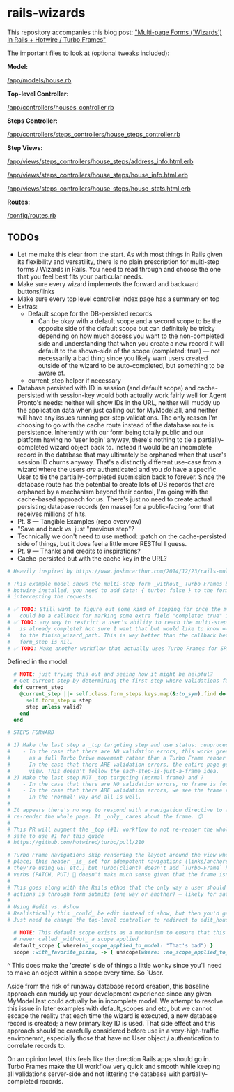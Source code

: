 # rails-wizards

This repository accompanies this blog post: ["Multi-page Forms ('Wizards') In Rails + Hotwire / Turbo Frames"](https://jonsully.net/blog/multi-step-forms-in-rails-with-hotwire-turbo-frames/)

The important files to look at (optional tweaks included):

**Model:**

[/app/models/house.rb](/app/models/house.rb)

**Top-level Controller:**

[/app/controllers/houses_controller.rb](/app/controllers/houses_controller.rb)

**Steps Controller:**

[/app/controllers/steps_controllers/house_steps_controller.rb](/app/controllers/steps_controllers/house_steps_controller.rb)

**Step Views:**

[/app/views/steps_controllers/house_steps/address_info.html.erb](/app/views/steps_controllers/house_steps/address_info.html.erb)

[/app/views/steps_controllers/house_steps/house_info.html.erb](/app/views/steps_controllers/house_steps/house_info.html.erb)

[/app/views/steps_controllers/house_steps/house_stats.html.erb](/app/views/steps_controllers/house_steps/house_stats.html.erb)

**Routes:**

[/config/routes.rb](/config/routes.rb)

## TODOs

- Let me make this clear from the start. As with most things in Rails given its flexibility and versatility, there is no plain prescription for multi-step forms / Wizards in Rails. You need to read through and choose the one that you feel best fits your particular needs. 
- Make sure every wizard implements the forward and backward buttons/links
- Make sure every top level controller index page has a summary on top
- Extras:
  - Default scope for the DB-persisted records
    - Can be okay with a default scope and a second scope to be the opposite side of the default scope but can definitely be tricky depending on how much access you want to the non-completed side and understanding that when you create a new record it will default to the shown-side of the scope (completed: true) — not necessarily a bad thing since you likely want users created outside of the wizard to be auto-completed, but something to be aware of.
  - current_step helper if necessary
- Database persisted with ID in session (and default scope) and cache-persisted with session-key would both actually work fairly well for Agent Pronto's needs: neither will show IDs in the URL, neither will muddy up the application data when just calling out for MyModel.all, and neither will have any issues running per-step validations. The only reason I'm choosing to go with the cache route instead of the database route is persistence. Inherently with our form being totally public and our platform having no 'user login' anyway, there's nothing to tie a partially-completed wizard object back to. Instead it would be an incomplete record in the database that may ultimately be orphaned when that user's session ID churns anyway. That's a distinctly different use-case from a wizard where the users _are_ authenticated and you _do_ have a specific User to tie the partially-completed submission back to forever. Since the database route has the potential to create lots of DB records that are orphaned by a mechanism beyond their control, I'm going with the cache-based approach for us. There's just no need to create actual persisting database records (en masse) for a public-facing form that receives millions of hits.
- Pt. 8 — Tangible Examples (repo overview)
- "Save and back vs. just "previous step"?
- Technically we don't need to use method: :patch on the cache-persisted side of things, but it does feel a little more RESTful I guess.
- Pt. 9 — Thanks and credits to inspirations?
- Cache-persisted but with the cache key in the URL?


```ruby
# Heavily inspired by https://www.joshmcarthur.com/2014/12/23/rails-multistep-forms.html

# This example model shows the multi-step form _without_ Turbo Frames but on a project with
# hotwire installed, you need to add data: { turbo: false } to the form_with as to avoid turbo
# intercepting the requests.

# ✅ TODO: Still want to figure out some kind of scoping for once the model is totally validated.
#   could be a callback for marking some extra field "complete: true" if valid? ✅
# ✅ TODO: any way to restrict a user's ability to reach the multi-step form if the object
#   is already complete? Not sure I want that but would like to know => Add an .update!(completed: true)
#   to the finish_wizard_path. This is way better than the callback before_save to validate against when
#   form_step is nil.
# ✅ TODO: Make another workflow that actually uses Turbo Frames for SPA-like experience
```


Defined in the model:

```ruby
  # NOTE: just trying this out and seeing how it might be helpful?
  # Get current step by determining the first step where validations fail
  def current_step
    @current_step ||= self.class.form_steps.keys.map(&:to_sym).find do |step|
      self.form_step = step
      step unless valid?
    end
  end
```

```ruby
# STEPS FORWARD

# 1) Make the last step a _top targeting step and use status: :unprocessable_entity on #update response
#    - In the case that there are NO validation errors, this works great and redirects the user properly
#      as a full Turbo Drive movement rather than a Turbo Frame render
#    - In the case that there ARE validation errors, the entire page gets re-rendered to the last step's
#      view. This doesn't follow the each-step-is-just-a-frame idea.
# 2) Make the last step NOT _top targeting (normal frame) and ?
#    - In the case that there are NO validation errors, no frame is found in the response so JS error
#    - In the case that there ARE validation errors, we see the frame rendered in place with the errors
#      in the 'normal' way and all is well.
# 
# It appears there's no way to respond with a navigation directive to a _frame_ request and have it
# re-render the whole page. It _only_ cares about the frame. 😕
#
# This PR will augment the _top (#1) workflow to not re-render the whole page on validation failures so
# safe to use #1 for this guide
# https://github.com/hotwired/turbo/pull/210

# Turbo Frame navigations skip rendering the layout around the view when the `Turbo-Frame` header is in
# place; this header _is_ set for idempotent navigations (links/anchors/GETs — even form submissions if
# they're using GET etc.) but Turbo(client) doesn't add `Turbo-Frame` header for potentially-destructive
# verbs (PATCH, PUT) 🤔 doesn't make much sense given that the frame isn't targeting _top.
# 
# This goes along with the Rails ethos that the only way a user should be able to commit destructive
# actions is through form submits (one way or another) — likely for safety/security reasons.
# 
# Using #edit vs. #show
# Realistically this _could_ be edit instead of show, but then you'd get URLs like /houses/37/address_info/edit
# Just need to change the top-level controller to redirect to edit_house_step_path(@house, House.form_steps.keys.first)
```

```ruby
  # NOTE: This default scope exists as a mechanism to ensure that this model is
  # never called _without_ a scope applied
  default_scope { where(no_scope_applied_to_model: "That's bad") }
  scope :with_favorite_pizza, -> { unscope(where: :no_scope_applied_to_model).where.not(favorite_pizza: nil) }
```
^ This does make the 'create' side of things a little wonky since you'll need to make an
object within a scope every time. So `User.


Aside from the risk of runaway database record creation, this baseline approach can muddy up your
development experience since any given MyModel.last could actually be in incomplete model. We attempt
to resolve this issue in later examples with default_scopes and etc, but we cannot escape the reality
that each time the wizard is executed, a new database record is created; a new primary key ID is used.
That side effect and this approach should be carefully considered before use in a very-high-traffic
environemnt, especially those that have no User object / authentication to correlate records to.

On an opinion level, this feels like the direction Rails apps should go in. Turbo Frames make the UI
workflow very quick and smooth while keeping all validations server-side and not littering the
database with partially-completed records.
